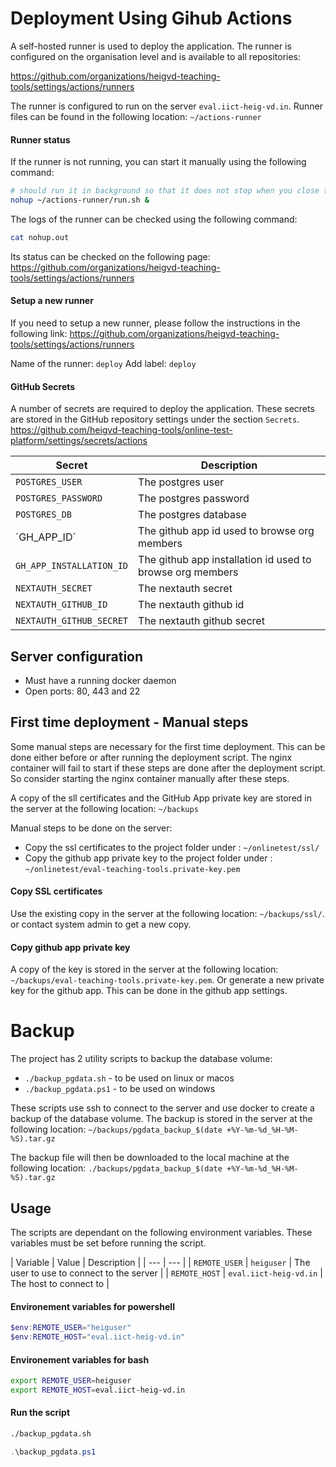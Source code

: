 # Deployment Using Gihub Actions

A self-hosted runner is used to deploy the application. The runner is configured on the organisation level and is available to all repositories:

https://github.com/organizations/heigvd-teaching-tools/settings/actions/runners

The runner is configured to run on the server `eval.iict-heig-vd.in`. Runner files can be found in the following location: `~/actions-runner`

#### Runner status 
If the runner is not running, you can start it manually using the following command:

```bash
# should run it in background so that it does not stop when you close the terminal
nohup ~/actions-runner/run.sh &
```
The logs of the runner can be checked using the following command:
    
```bash
cat nohup.out
```

Its status can be checked on the following page:
https://github.com/organizations/heigvd-teaching-tools/settings/actions/runners

#### Setup a new runner

If you need to setup a new runner, please follow the instructions in the following link:
https://github.com/organizations/heigvd-teaching-tools/settings/actions/runners

Name of the runner: `deploy`
Add label: `deploy`

#### GitHub Secrets

A number of secrets are required to deploy the application. These secrets are stored in the GitHub repository settings under the section `Secrets`.
https://github.com/heigvd-teaching-tools/online-test-platform/settings/secrets/actions

| Secret | Description |
| --- | --- |
| `POSTGRES_USER` | The postgres user |
| `POSTGRES_PASSWORD` | The postgres password |
| `POSTGRES_DB` | The postgres database |
| ´GH_APP_ID´ | The github app id used to browse org members |
| `GH_APP_INSTALLATION_ID` | The github app installation id used to browse org members |
| `NEXTAUTH_SECRET` | The nextauth secret |
| `NEXTAUTH_GITHUB_ID` | The nextauth github id |
| `NEXTAUTH_GITHUB_SECRET` | The nextauth github secret |

## Server configuration

- Must have a running docker daemon
- Open ports: 80, 443 and 22

## First time deployment - Manual steps

Some manual steps are necessary for the first time deployment. This can be done either before or after running the deployment script. The nginx container will fail to start if these steps are done after the deployment script. So consider starting the nginx container manually after these steps.

A copy of the sll certificates and the GitHub App private key are stored in the server at the following location: `~/backups`

Manual steps to be done on the server:
- Copy the ssl certificates to the project folder under : `~/onlinetest/ssl/`
- Copy the github app private key to the project folder under : `~/onlinetest/eval-teaching-tools.private-key.pem`

#### Copy SSL certificates

 Use the existing copy in the server at the following location: `~/backups/ssl/`. or contact system admin to get a new copy.

#### Copy github app private key

A copy of the key is stored in the server at the following location: `~/backups/eval-teaching-tools.private-key.pem`. Or generate a new private key for the github app. This can be done in the github app settings.


# Backup

The project has 2 utility scripts to backup the database volume:
- `./backup_pgdata.sh` - to be used on linux or macos
- `./backup_pgdata.ps1` - to be used on windows

These scripts use ssh to connect to the server and use docker to create a backup of the database volume. The backup is stored in the server at the following location: `~/backups/pgdata_backup_$(date +%Y-%m-%d_%H-%M-%S).tar.gz`

The backup file will then be downloaded to the local machine at the following location: `./backups/pgdata_backup_$(date +%Y-%m-%d_%H-%M-%S).tar.gz`

## Usage

The scripts are dependant on the following environment variables. These variables must be set before running the script.

| Variable | Value | Description |
| --- | --- |
| `REMOTE_USER` | `heiguser` | The user to use to connect to the server |
| `REMOTE_HOST` | `eval.iict-heig-vd.in` | The host to connect to |


#### Environement variables for powershell

```powershell
$env:REMOTE_USER="heiguser"
$env:REMOTE_HOST="eval.iict-heig-vd.in"
```

#### Environement variables for bash

```bash
export REMOTE_USER=heiguser
export REMOTE_HOST=eval.iict-heig-vd.in
```

#### Run the script

```bash
./backup_pgdata.sh
```

```powershell
.\backup_pgdata.ps1
```
